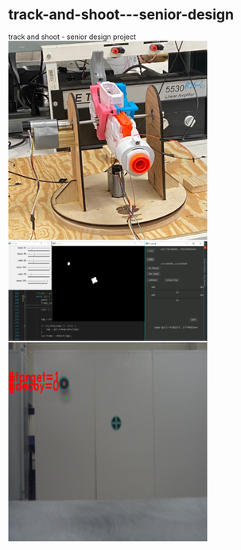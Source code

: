 # track-and-shoot---senior-design
track and shoot - senior design project
<img src="/img/gun.png" width="400" height="400">
<img src="/img/cv_subsys.png" width="400" height="200">
<img src="/img/cv_detect_res.png" width="400" height="400">
